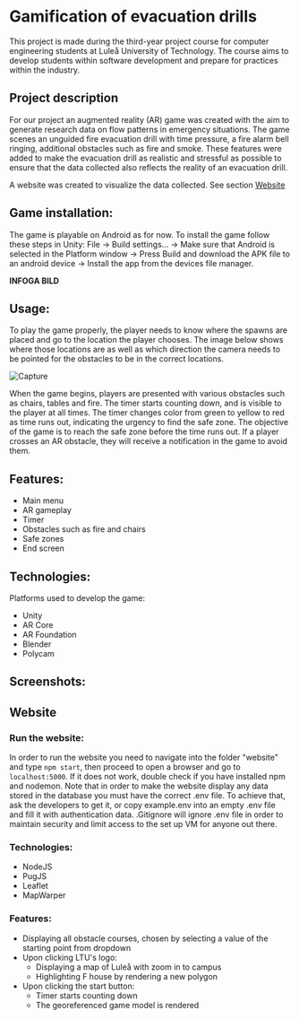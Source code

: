# Gamification of evacuation drills
This project is made during the third-year project course for computer engineering students at Luleå University of Technology. The course aims to develop students within software development and prepare for practices within the industry.

## Project description 
For our project an augmented reality (AR) game was created with the aim to generate research data on flow patterns in emergency situations. The game scenes an unguided fire evacuation drill with time pressure, a fire alarm bell ringing, additional obstacles such as fire and smoke. These features were added to make the evacuation drill as realistic and stressful as possible to ensure that the data collected also reflects the reality of an evacuation drill.

A website was created to visualize the data collected. See section [Website](#website)

## Game installation: 
The game is playable on Android as for now. To install the game follow these steps in Unity:
	File -> Build settings… -> Make sure that Android is selected in the Platform window -> Press Build and download the APK file to an android device -> Install the app from the devices file manager.

**INFOGA BILD**

## Usage: 
To play the game properly, the player needs to know where the spawns are placed and go to the location the player chooses. The image below shows where those locations are as well as which direction the camera needs to be pointed for the obstacles to be in the correct locations.

![Capture](https://user-images.githubusercontent.com/22946017/225952201-5cf5d5bf-7144-457c-8fff-74ed5406320c.PNG)

When the game begins, players are presented with various obstacles such as chairs, tables and fire. The timer starts counting down, and is visible to the player at all times. The timer changes color from green to yellow to red as time runs out, indicating the urgency to find the safe zone. The objective of the game is to reach the safe zone before the time runs out. If a player crosses an AR obstacle, they will receive a notification in the game to avoid them.

## Features:

* Main menu
* AR gameplay
* Timer
* Obstacles such as fire and chairs
* Safe zones
* End screen

## Technologies: 
Platforms used to develop the game:

* Unity
* AR Core
* AR Foundation
* Blender
* Polycam

## Screenshots: 

## <a name="website"></a>Website

### Run the website:
In order to run the website you need to navigate into the folder "website" and type `npm start`, then proceed to open a browser and go to `localhost:5000`. If it does not work, double check if you have installed npm and nodemon.
Note that in order to make the website display any data stored in the database you must have the correct .env file. To achieve that, ask the developers to get it, or copy example.env into an empty .env file and fill it with authentication data. .Gitignore will ignore .env file in order to maintain security and limit access to the set up VM for anyone out there.

### Technologies:
 
* NodeJS
* PugJS
* Leaflet
* MapWarper

### Features:
- Displaying all obstacle courses, chosen by selecting a value of the starting point from dropdown
- Upon clicking LTU's logo:
  - Displaying a map of Luleå with zoom in to campus
  - Highlighting F house by rendering a new polygon
- Upon clicking the start button:
  - Timer starts counting down
  - The georeferenced game model is rendered
